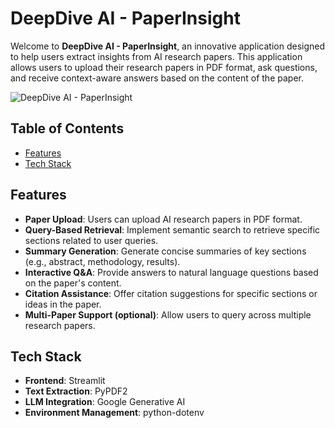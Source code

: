 # DeepDive AI - PaperInsight

Welcome to **DeepDive AI - PaperInsight**, an innovative application designed to help users extract insights from AI research papers. This application allows users to upload their research papers in PDF format, ask questions, and receive context-aware answers based on the content of the paper.

![DeepDive AI - PaperInsight](https://github.com/user-attachments/assets/e6fc7951-cc39-4ead-9250-df9161826651)

## Table of Contents

- [Features](#features)
- [Tech Stack](#tech-stack)

## Features

- **Paper Upload**: Users can upload AI research papers in PDF format.
- **Query-Based Retrieval**: Implement semantic search to retrieve specific sections related to user queries.
- **Summary Generation**: Generate concise summaries of key sections (e.g., abstract, methodology, results).
- **Interactive Q&A**: Provide answers to natural language questions based on the paper's content.
- **Citation Assistance**: Offer citation suggestions for specific sections or ideas in the paper.
- **Multi-Paper Support (optional)**: Allow users to query across multiple research papers.

## Tech Stack

- **Frontend**: Streamlit
- **Text Extraction**: PyPDF2
- **LLM Integration**: Google Generative AI
- **Environment Management**: python-dotenv
